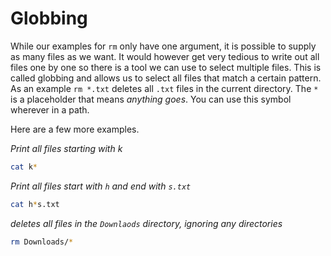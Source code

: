 # Globbing

While our examples for `rm` only have one argument, it is possible to supply as many files as we want. It would however get very tedious to write out all files one by one so there is a tool we can use to select multiple files. This is called globbing and allows us to select all files that match a certain pattern. As an example `rm *.txt` deletes all `.txt` files in the current directory. The `*` is a placeholder that means _anything goes_. You can use this symbol wherever in a path.

Here are a few more examples.

_Print all files starting with k_

```bash
cat k*
```

_Print all files start with `h` and end with `s.txt`_

```bash
cat h*s.txt
```

_deletes all files in the `Downlaods` directory, ignoring any directories_

```bash
rm Downloads/*
```
